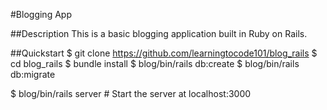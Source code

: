 #Blogging App

##Description
This is a basic blogging application built in Ruby on Rails.

##Quickstart
$ git clone https://github.com/learningtocode101/blog_rails
$ cd blog_rails
$ bundle install
$ blog/bin/rails db:create
$ blog/bin/rails db:migrate

$ blog/bin/rails server # Start the server at localhost:3000
